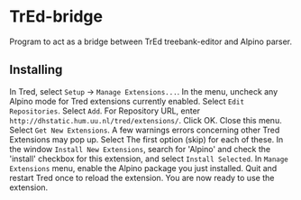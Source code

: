# TrEd-bridge
Program to act as a bridge between TrEd treebank-editor and Alpino parser. 

## Installing
In Tred, select `Setup` -> `Manage Extensions...`.
In the menu, uncheck any Alpino mode for Tred extensions currently enabled.
Select `Edit Repositories`.
Select `Add`.
For Repository URL, enter `http://dhstatic.hum.uu.nl/tred/extensions/`. Click OK. Close this menu.
Select `Get New Extensions`. A few warnings errors concerning other Tred Extensions may pop up. Select The first option (skip) for each of these.
In the window `Install New Extensions`, search for 'Alpino' and check the 'install' checkbox for this extension, and select `Install Selected`.
In `Manage Extensions` menu, enable the Alpino package you just installed. 
Quit and restart Tred once to reload the extension.
You are now ready to use the extension.